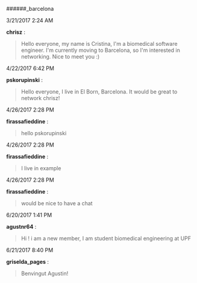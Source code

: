 ######_barcelona

3/21/2017 2:24 AM

 **chrisz** :

 >Hello everyone, my name is Cristina, I'm a biomedical software engineer. I'm currently moving to Barcelona, so I'm interested in networking. Nice to meet you :)

4/22/2017 6:42 PM

 **pskorupinski** :

 >Hello everyone, I live in El Born, Barcelona. It would be great to network chrisz!

4/26/2017 2:28 PM

 **firassafieddine** :

 >hello pskorupinski

4/26/2017 2:28 PM

 **firassafieddine** :

 >I live in example

4/26/2017 2:28 PM

 **firassafieddine** :

 >would be nice to have a chat

6/20/2017 1:41 PM

 **agustnr64** :

 >Hi ! i am a new member, I am  student  biomedical engineering at UPF

6/21/2017 8:40 PM

 **griselda_pages** :

 >Benvingut Agustin!

